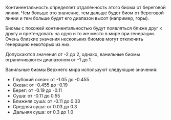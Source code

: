Континентальность определяет отдалённость этого биома от береговой линии. Чем больше это значение, тем дальше будет биом от береговой линии и тем больше будет его диапазон высот (например, горы).

Биомы с похожей континентальностью будут появляться ближе друг к другу и претендовать на одно и то же место в мире при генерации. Очень близкие значения нескольких биомов могут отключить генерацию некоторых из них.

Допускаются значения от -2 до 2, однако, ванильные биомы ограничиваются диапазоном от -1 до 1.

Ванильные биомы Верхнего мира используют следующие значения:

* Глубокий океан: от -1.05 до -0.455
* Океан: от -0.455 до -0.19
* Берег: от -0.19 до -0.11
* Суша: от -0.11 до 0.55
* Ближняя суша: от -0.11 до 0.03
* Средняя суша: от 0.03 до 0.3
* Дальняя суша: от 0.3 до 1.0